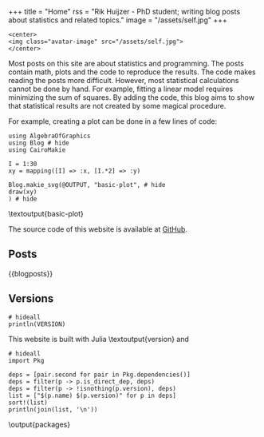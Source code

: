 +++
title = "Home"
rss = "Rik Huijzer - PhD student; writing blog posts about statistics and related topics."
image = "/assets/self.jpg"
+++

~~~
<center>
<img class="avatar-image" src="/assets/self.jpg">
</center>
~~~

Most posts on this site are about statistics and programming.
The posts contain math, plots and the code to reproduce the results.
The code makes reading the posts more difficult.
However, most statistical calculations cannot be done by hand.
For example, fitting a linear model requires minimizing the sum of squares.
By adding the code, this blog aims to show that statistical results are not created by some magical procedure.

For example, creating a plot can be done in a few lines of code:

```julia:basic-plot
using AlgebraOfGraphics
using Blog # hide
using CairoMakie

I = 1:30
xy = mapping([I] => :x, [I.*2] => :y)

Blog.makie_svg(@OUTPUT, "basic-plot", # hide
draw(xy)
) # hide
```
\textoutput{basic-plot}

The source code of this website is available at [GitHub](https://github.com/rikhuijzer/huijzer.xyz).

## Posts

{{blogposts}}

## Versions

```julia:version
# hideall
println(VERSION)
```

This website is built with Julia \textoutput{version} and

```julia:packages
# hideall
import Pkg

deps = [pair.second for pair in Pkg.dependencies()]
deps = filter(p -> p.is_direct_dep, deps)
deps = filter(p -> !isnothing(p.version), deps)
list = ["$(p.name) $(p.version)" for p in deps]
sort!(list)
println(join(list, '\n'))
```
\output{packages}
